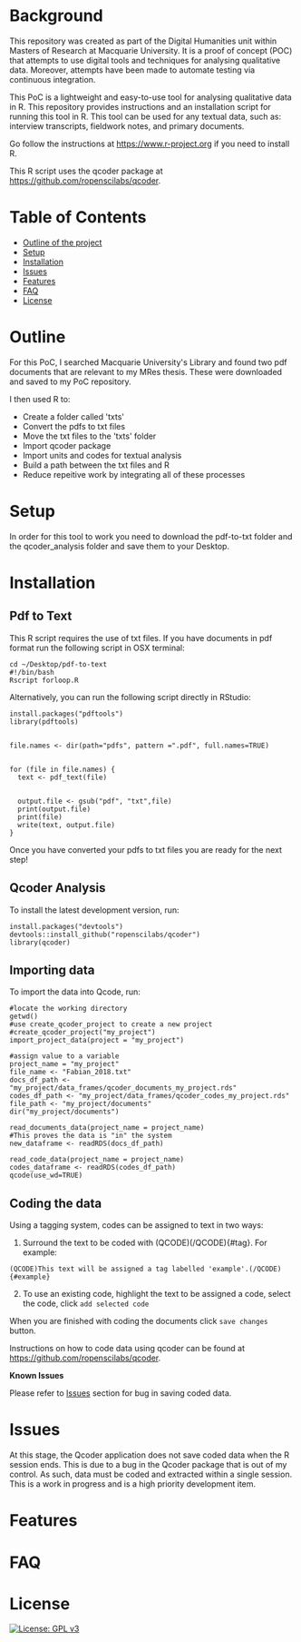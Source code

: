 

# Background
This repository was created as part of the Digital Humanities unit within Masters of Research at Macquarie University. It is a proof of concept (POC) that attempts to use digital tools and techniques for analysing qualitative data. Moreover, attempts have been made to automate testing via continuous integration. 

This PoC is a lightweight and easy-to-use tool for analysing qualitative data in R. This repository provides instructions and an installation script for running this tool in R. This tool can be used for any textual data, such as: interview transcripts, fieldwork notes, and primary documents.

Go follow the instructions at https://www.r-project.org if you need to install R. 

This R script uses the qcoder package at https://github.com/ropenscilabs/qcoder. 


# Table of Contents
- [Outline of the project](#outline)
- [Setup](#setup)
- [Installation](#installation)
- [Issues](#issues)
- [Features](#features)
- [FAQ](#faq)
- [License](#license)

# Outline
For this PoC, I searched Macquarie University's Library and found two pdf documents that are relevant to my MRes thesis. These were downloaded and saved to my PoC repository. 

I then used R to:
- Create a folder called 'txts'
- Convert the pdfs to txt files 
- Move the txt files to the 'txts' folder
- Import qcoder package 
- Import units and codes for textual analysis 
- Build a path between the txt files and R 
- Reduce repeitive work by integrating all of these processes


# Setup
In order for this tool to work you need to download the pdf-to-txt folder and the qcoder_analysis folder and save them to your Desktop. 

# Installation 


## Pdf to Text 
This R script requires the use of txt files. If you have documents in pdf format run the following script in OSX terminal:

```
cd ~/Desktop/pdf-to-text
#!/bin/bash
Rscript forloop.R
```

Alternatively, you can run the following script directly in RStudio: 

```Rscript
install.packages("pdftools")
library(pdftools)


file.names <- dir(path="pdfs", pattern =".pdf", full.names=TRUE)


for (file in file.names) {
  text <- pdf_text(file)

  
  output.file <- gsub("pdf", "txt",file)
  print(output.file)
  print(file)
  write(text, output.file)
}

```

Once you have converted your pdfs to txt files you are ready for the next step!

## Qcoder Analysis 
To install the latest development version, run:
```Rscript
install.packages("devtools")
devtools::install_github("ropenscilabs/qcoder")
library(qcoder)
```

## Importing data
To import the data into Qcode, run: 
```Rscript
#locate the working directory
getwd()
#use create_qcoder_project to create a new project
#create_qcoder_project("my_project")
import_project_data(project = "my_project")
```

```Rscript
#assign value to a variable
project_name = "my_project"
file_name <- "Fabian_2018.txt"
docs_df_path <-"my_project/data_frames/qcoder_documents_my_project.rds"
codes_df_path <- "my_project/data_frames/qcoder_codes_my_project.rds"
file_path <- "my_project/documents"
dir("my_project/documents")
```

```Rscript 
read_documents_data(project_name = project_name)
#This proves the data is "in" the system
new_dataframe <- readRDS(docs_df_path)
```

```Rscript 
read_code_data(project_name = project_name)
codes_dataframe <- readRDS(codes_df_path)
qcode(use_wd=TRUE)
```

## Coding the data 
Using a tagging system, codes can be assigned to text in two ways:
1. Surround the text to be coded with (QCODE)(/QCODE){#tag}. For example: 

```(QCODE)This text will be assigned a tag labelled 'example'.(/QCODE){#example}```

2. To use an existing code, highlight the text to be assigned a code, select the code, click ```add selected code```

When you are finished with coding the documents click ```save changes``` button.

Instructions on how to code data using qcoder can be found at https://github.com/ropenscilabs/qcoder. 

**Known Issues** 

Please refer to [Issues](#issues) section for bug in saving coded data. 

# Issues
At this stage, the Qcoder application does not save coded data when the R session ends. This is due to a bug in the Qcoder package that is out of my control. As such, data must be coded and extracted within a single session. This is a work in progress and is a high priority development item. 

# Features

# FAQ

# License
[![License: GPL v3](https://img.shields.io/badge/License-GPLv3-blue.svg)](https://www.gnu.org/licenses/gpl-3.0)

